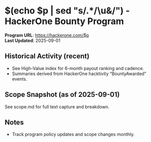 # $(echo $p | sed "s/.*/\u&/") - HackerOne Bounty Program

**Program URL**: https://hackerone.com/$p  
**Last Updated**: 2025-09-01  

## Historical Activity (recent)

- See High-Value index for 6-month payout ranking and cadence.
- Summaries derived from HackerOne hacktivity “BountyAwarded” events.

## Scope Snapshot (as of 2025-09-01)

See scope.md for full text capture and breakdown.

## Notes

- Track program policy updates and scope changes monthly.
